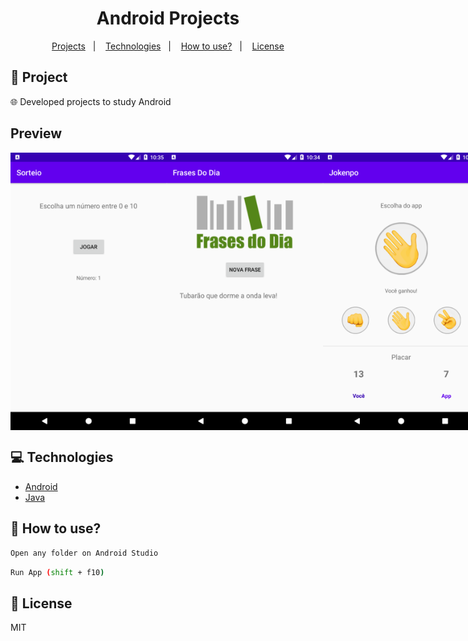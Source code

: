 <h1 align="center">
  Android Projects
</h1>

<p align="center">
  <a href="#rocket-project">Projects</a>&nbsp;&nbsp;&nbsp;|&nbsp;&nbsp;&nbsp;
  <a href="#computer-technologies">Technologies</a>&nbsp;&nbsp;&nbsp;|&nbsp;&nbsp;&nbsp;
  <a href="#thinking-how-to-use">How to use?</a>&nbsp;&nbsp;&nbsp;|&nbsp;&nbsp;&nbsp;
  <a href="#memo-license">License</a>
</p>

## :rocket: Project

:globe_with_meridians: 
Developed projects to study Android

## Preview

<div style="display: flex">
<img src="./.github/mobile1.png" width="250" />
<img src="./.github/mobile2.png" width="250" />
<img src="./.github/mobile3.png" width="250" />
<img src="./.github/mobile4.png" width="250" />
<img src="./.github/mobile5.png" width="250" />
<img src="./.github/mobile6.png" width="250" />
<img src="./.github/mobile7.png" width="250" />
</div>

## :computer: Technologies
- [Android](https://developer.android.com/)
- [Java](https://docs.oracle.com/javase/7/docs/api/)

## :thinking: How to use?

```sh
Open any folder on Android Studio
```

```sh
Run App (shift + f10)
```


## :memo: License

MIT


